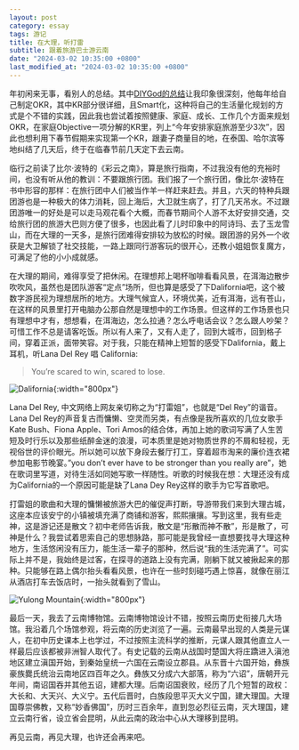 ```yaml
---
layout: post
category: essay
tags: 游记
title: 在大理，听打雷
subtitle: 跟着旅游巴士游云南
date: "2024-03-02 10:35:00 +0800"
last_modified_at: "2024-03-02 10:35:00 +0800"
---
```


年初闲来无事，看别人的总结。其中[DIYGod的总结](https://diygod.cc/2023)让我印象很深刻，他每年给自己制定OKR，其中KR部分很详细，且Smart化，这种将自己的生活量化规划的方式是个不错的实践，因此我也尝试着按照健康、家庭、成长、工作几个方面来规划OKR，在家庭Objective一项分解的KR里，列上“今年安排家庭旅游至少3次”，因此也想利用下春节假期来实现第一个KR，跟妻子商量目的地，在泰国、哈尔滨等地纠结了几天后，终于在临春节前几天定下去云南。

临行之前读了比尔·波特的《彩云之南》，算是旅行指南，不过我没有他的充裕时间，也没有听从他的教训：不要跟旅行团。我们报了一个旅行团，像比尔·波特在书中形容的那样：在旅行团中人们被当作羊一样赶来赶去。并且，六天的特种兵跟团游也是一种极大的体力消耗，回上海后，大卫就生病了，打了几天吊水。不过跟团游唯一的好处是可以走马观花看个大概，而春节期间个人游不太好安排交通，交给旅行团的旅游大巴则方便了很多，也因此看了儿时印象中的阿诗玛、去了玉龙雪山，而在大理的一天多，是旅行团难得安排较为放松的时候。跟团游的另外一个收获是大卫解锁了社交技能，一路上跟同行游客玩的很开心，还教小姐姐恢复魔方，可满足了他的小小成就感。

在大理的期间，难得享受了把休闲。在理想邦上喝杯咖啡看看风景，在洱海边散步吹吹风，虽然也是团队游客“定点”场所，但也算是感受了下Dalifornia吧，这个被数字游民视为理想居所的地方。大理气候宜人，环境优美，近有洱海，远有苍山，在这样的风景里打开电脑办公那自然是理想中的工作场景。但这样的工作场景也只有理想中才有，想想看，在洱海边，怎么拉通？怎么呼电话会议？怎么跟人吵架？可惜工作不总是请客吃饭。所以有人来了，又有人走了，回到大城市，回到格子间，穿着正派，面带笑容。对于我，只能在精神上短暂的感受下Dalifornia，戴上耳机，听Lana Del Rey 唱 California:

> You’re scared to win, scared to lose.

![Dalifornia]({{site.images_baseurl}}/photos/dalifornia.jpeg){:width="800px"}

Lana Del Rey, 中文网络上网友亲切称之为“打雷姐”，也就是“Del Rey”的谐音。Lana Del Rey的声音复古而慵懒、空灵而另类，有点像是我所喜欢的几位女歌手Kate Bush、Fiona Apple、Tori Amos的结合体，再加上她的歌词写满了人生苦短及时行乐以及那些纸醉金迷的浪漫，可本质里是她对物质世界的不屑和轻视，无视俗世的评价眼光。所以她可以放下身段去餐厅打工，穿着超市淘来的廉价连衣裙参加电影节晚宴。”you don’t ever have to be stronger than you really are”，她在歌词里写道，对待生活如同她写歌一样随性。听歌的时候我在想：大理还没有成为California的一个原因可能是缺了Lana Dey Rey这样的歌手为它写首歌吧。

打雷姐的歌曲和大理的慵懒被旅游大巴的催促声打断，导游带我们来到大理古城，这座本应该安宁的小镇被填充满了商铺和游客，熙熙攘攘。写到这里，我有些走神，这是游记还是散文？初中老师告诉我，散文是“形散而神不散”，形是散了，可神是什么？我尝试着思索自己的思想脉路，那可能是我曾经一直想要找寻大理这种地方，生活悠闲没有压力，能生活一辈子的那种，然后说“我的生活完满了”。可实际上并不是，我始终是过客，在探寻的道路上没有完满，刚躺下就又被揪起来的那种。只能够在路上偶尔抬头看看风景，也许在一些时刻碰巧遇上惊喜，就像在丽江从酒店打车去饭店时，一抬头就看到了雪山。

![Yulong Mountain]({{site.images_baseurl}}/photos/yulong-mountain.jpeg){:width="800px"}

最后一天，我去了云南博物馆。云南博物馆设计不错，按照云南历史衔接几大场馆。我沿着几个场馆参观，将云南的历史浏览了一遍。云南最早出现的人类是元谋人，在初中历史课本上也学过，不过按照主流科学的推断，元谋人跟其他直立人一样最后应该都被非洲智人取代了。有史记载的云南从战国时楚国大将庄蹻进入滇池地区建立滇国开始，到秦始皇统一六国在云南设立郡县。从东晋十六国开始，彝族豪族爨氏统治云南地区四百年之久。彝族又分成六大部落，称为“六诏”，唐朝开元年间，南诏国吞并其他五诏，建都大理。后南诏国衰败，经历了几个短暂的政权：大长和、大天兴、大义宁。五代后晋时，白族段思平灭大义宁国，建大理国。大理国尊崇佛教，又称“妙香佛国”，历时三百余年，直到忽必烈征云南，灭大理国，建立云南行省，设立省会昆明，从此云南的政治中心从大理移到昆明。

再见云南，再见大理，也许还会再来吧。
